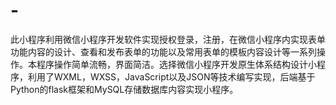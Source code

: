 # -
此小程序利用微信小程序开发软件实现授权登录，注册，在微信小程序内实现表单功能内容的设计、查看和发布表单的功能以及常用表单的模板内容设计等一系列操作。本程序操作简单流畅，界面简洁。选择微信小程序开发原生体系结构设计小程序，利用了WXML，WXSS，JavaScript以及JSON等技术编写实现，后端基于Python的flask框架和MySQL存储数据库内容实现小程序。

